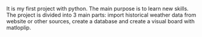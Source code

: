 It is my first project with python. The main purpose is to learn new skills. The project is divided into 3 main parts: import historical weather data from website or other sources, create a database and create a visual board with matloplip.
